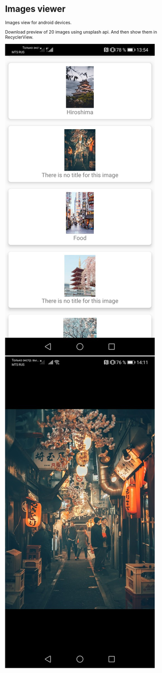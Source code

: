 # Images viewer

Images view for android devices.

Download preview of 20 images using unsplash api.
And then show them in RecyclerView.

![List of images](imagesList.jpg)
![Fullscreen image](fullscreenImage.jpg)



